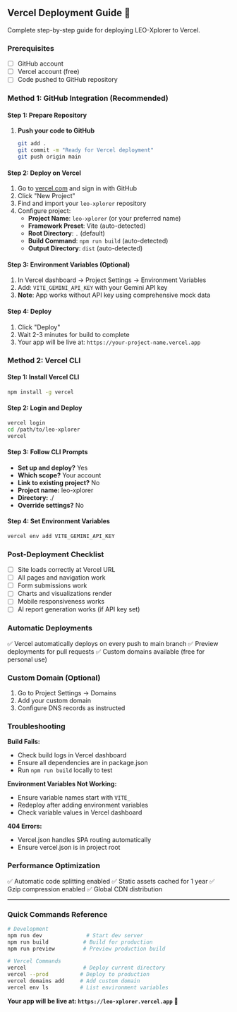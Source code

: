 ## Vercel Deployment Guide 🚀

Complete step-by-step guide for deploying LEO-Xplorer to Vercel.

### Prerequisites
- [ ] GitHub account
- [ ] Vercel account (free)
- [ ] Code pushed to GitHub repository

### Method 1: GitHub Integration (Recommended)

#### Step 1: Prepare Repository
1. **Push your code to GitHub**
   ```bash
   git add .
   git commit -m "Ready for Vercel deployment"
   git push origin main
   ```

#### Step 2: Deploy on Vercel
1. Go to [vercel.com](https://vercel.com) and sign in with GitHub
2. Click "New Project"
3. Find and import your `leo-xplorer` repository
4. Configure project:
   - **Project Name**: `leo-xplorer` (or your preferred name)
   - **Framework Preset**: Vite (auto-detected)
   - **Root Directory**: `.` (default)
   - **Build Command**: `npm run build` (auto-detected)
   - **Output Directory**: `dist` (auto-detected)

#### Step 3: Environment Variables (Optional)
1. In Vercel dashboard → Project Settings → Environment Variables
2. Add: `VITE_GEMINI_API_KEY` with your Gemini API key
3. **Note**: App works without API key using comprehensive mock data

#### Step 4: Deploy
1. Click "Deploy"
2. Wait 2-3 minutes for build to complete
3. Your app will be live at: `https://your-project-name.vercel.app`

### Method 2: Vercel CLI

#### Step 1: Install Vercel CLI
```bash
npm install -g vercel
```

#### Step 2: Login and Deploy
```bash
vercel login
cd /path/to/leo-xplorer
vercel
```

#### Step 3: Follow CLI Prompts
- **Set up and deploy?** Yes
- **Which scope?** Your account
- **Link to existing project?** No
- **Project name:** leo-xplorer
- **Directory:** ./
- **Override settings?** No

#### Step 4: Set Environment Variables
```bash
vercel env add VITE_GEMINI_API_KEY
```

### Post-Deployment Checklist
- [ ] Site loads correctly at Vercel URL
- [ ] All pages and navigation work
- [ ] Form submissions work
- [ ] Charts and visualizations render
- [ ] Mobile responsiveness works
- [ ] AI report generation works (if API key set)

### Automatic Deployments
✅ Vercel automatically deploys on every push to main branch
✅ Preview deployments for pull requests
✅ Custom domains available (free for personal use)

### Custom Domain (Optional)
1. Go to Project Settings → Domains
2. Add your custom domain
3. Configure DNS records as instructed

### Troubleshooting

**Build Fails:**
- Check build logs in Vercel dashboard
- Ensure all dependencies are in package.json
- Run `npm run build` locally to test

**Environment Variables Not Working:**
- Ensure variable names start with `VITE_`
- Redeploy after adding environment variables
- Check variable values in Vercel dashboard

**404 Errors:**
- Vercel.json handles SPA routing automatically
- Ensure vercel.json is in project root

### Performance Optimization
✅ Automatic code splitting enabled
✅ Static assets cached for 1 year
✅ Gzip compression enabled
✅ Global CDN distribution

---

### Quick Commands Reference

```bash
# Development
npm run dev              # Start dev server
npm run build           # Build for production
npm run preview         # Preview production build

# Vercel Commands
vercel                  # Deploy current directory
vercel --prod          # Deploy to production
vercel domains add     # Add custom domain
vercel env ls          # List environment variables
```

**Your app will be live at: `https://leo-xplorer.vercel.app` 🎉**